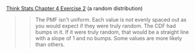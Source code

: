 [Think Stats Chapter 4 Exercise 2](http://greenteapress.com/thinkstats2/html/thinkstats2005.html#toc41) (a random distribution)

>>The PMF isn't uniform. Each value is not evenly spaced out as you would expect if they were truly random. The CDF had bumps in it. If it were truly random, that would be a straight line with a slope of 1 and no bumps. Some values are more likely than others.
